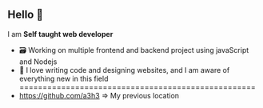 ## Hello 👋
I am **Self taught web developer**

- 🗃️ Working on multiple frontend and backend project using javaScript and Nodejs
- 🎯 I love writing code and designing websites, and I am aware of everything new in this field
===================================================
- https://github.com/a3h3 => My previous location
